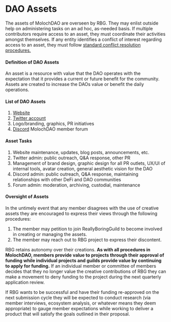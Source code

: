 # DAO Assets

The assets of MolochDAO are overseen by RBG. They may enlist outside help on administering tasks on an ad hoc, as-needed basis. If multiple contributors require access to an asset, they must coordinate their activities amongst themselves. If any entity identifies a conflict of interest regarding access to an asset, they must follow [standard conflict resolution procedures.](conflict-resolution.md)

#### Definition of DAO Assets&#x20;

An asset is a resource with value that the DAO operates with the expectation that it provides a current or future benefit for the community. Assets are created to increase the DAOs value or benefit the daily operations.

#### List of DAO Assets&#x20;

1. [Website](https://molochdao.com/)&#x20;
2. [Twitter account](https://twitter.com/molochdao)&#x20;
3. Logo/branding, graphics, PR initiatives&#x20;
4. [Discord](https://discord.com/invite/PxrnEUsbef) MolochDAO member forum&#x20;

#### Asset Tasks&#x20;

1. Website maintenance, updates, blog posts, announcements, etc.&#x20;
2. Twitter admin: public outreach, Q\&A response, other PR&#x20;
3. Management of brand design, graphic design for all PR outlets, UX/UI of internal tools, avatar creation, general aesthetic vision for the DAO&#x20;
4. Discord admin: public outreach, Q\&A response, maintaining relationships with other DeFi and DAO communities&#x20;
5. Forum admin: moderation, archiving, custodial, maintenance

#### Oversight of Assets&#x20;

In the untimely event that any member disagrees with the use of creative assets they are encouraged to express their views through the following procedures:&#x20;

1. The member may petition to join ReallyBoringGuild to become involved in creating or managing the assets.
2. The member may reach out to RBG project to express their discontent.&#x20;

RBG retains autonomy over their creations. **As with all  procedures in MolochDAO, members provide value to projects through their approval of funding while individual projects and guilds provide value by continuing to apply for funding.** If an individual member or committee of members decides that they no longer value the creative contributions of RBG they can make a movement to deny funding to the project during the next quarterly application review.

If RBG wants to be successful and have their funding re-approved on the next submission cycle they will be expected to conduct research (via member interviews, ecosystem analysis, or whatever means they deem appropriate) to gauge member expectations while working to deliver a product that will satisfy the goals outlined in their proposal.
